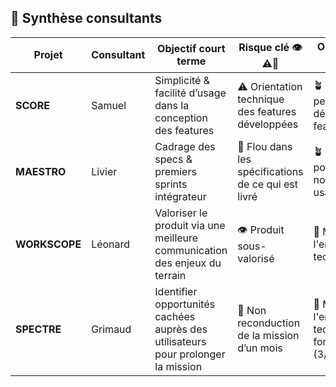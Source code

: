 ## 🧭 Synthèse consultants

| Projet         | Consultant | Objectif court terme                                                                 | Risque clé 👁️⚠️🚨                                | Opportunité 🌱🪴🌳                                      |
|----------------|------------|---------------------------------------------------------------------------------------|---------------------------------------------------|----------------------------------------------------|
| **SCORE**      | Samuel     | Simplicité & facilité d’usage dans la conception des features                         | ⚠️ Orientation technique des features développées | 🪴 Latitude pour penser et décider des features      |
| **MAESTRO**    | Livier     | Cadrage des specs & premiers sprints intégrateur                                      | 🚨 Flou dans les spécifications de ce qui est livré | 🪴 Capacité à poser de nouveaux usages (2/3)         |
| **WORKSCOPE**  | Léonard    | Valoriser le produit via une meilleure communication des enjeux du terrain            | 👁️ Produit sous-valorisé                     | 🌳 Maîtrise de l'environnement technique (3/3)       |
| **SPECTRE**    | Grimaud    | Identifier opportunités cachées auprès des utilisateurs pour prolonger la mission     | 🚨 Non reconduction de la mission d’un mois  | 🌳 Maîtrise de l'environnement technique & fonctionnel (3/3) |
